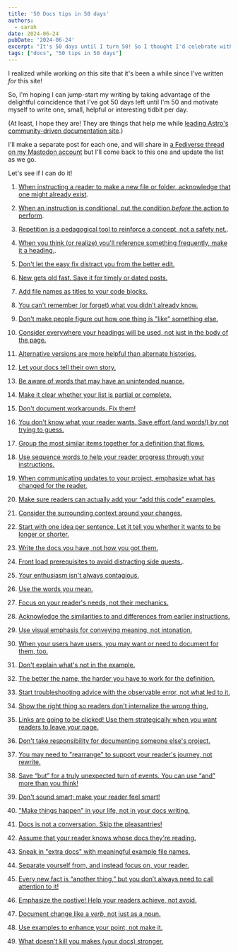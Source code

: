 ```yaml
---
title: '50 Docs tips in 50 days'
authors:
  - sarah
date: 2024-06-24
pubDate: '2024-06-24'
excerpt: "It's 50 days until I turn 50! So I thought I'd celebrate with a different docs tip every day."
tags: ["docs", "50 tips in 50 days"]
---
```

I realized while working *on* this site that it's been a while since I've written *for* this site!

So, I'm hoping I can jump-start my writing by taking advantage of the delightful coincidence that I've got 50 days left until I'm 50 and motivate myself to write one, small, helpful or interesting tidbit per day. 

(At least, I hope they are! They are things that help me while [leading Astro's community-driven documentation site](/blog/community-driven-astro-docs/).)

I'll make a separate post for each one, and will share in [a Fediverse thread on my Mastodon account](https://mastodon.social/@sarah11918/112671713862058779) but I'll come back to this one and update the list as we go.

Let's see if I can do it!

1. [When instructing a reader to make a new file or folder, acknowledge that one might already exist](/blog/50-1-if-one-does-not-already-exist).

2. [When an instruction is conditional, put the condition *before* the action to perform](/blog/50-2-put-the-condition-first).

3. [Repetition is a pedagogical tool to reinforce a concept, not a safety net.](/blog/50-3-repetition-pedagogical-tool).

4. [When you think (or realize) you'll reference something frequently, make it a heading.](/blog/50-4-make-it-a-heading).

5. [Don't let the easy fix distract you from the better edit.](/blog/50-5-easy-fix-better-edit) 

6. [New gets old fast. Save it for timely or dated posts.](/blog/50-6-new-gets-old)

7. [Add file names as titles to your code blocks.](/blog/50-7-title-code-blocks)

8. [You can't remember (or forget) what you didn't already know.](/blog/50-8-dont-forget)

9. [Don't make people figure out how one thing is "like" something else.](/blog/50-9-dislike-like)

10. [Consider everywhere your headings will be used, not just in the body of the page.](/blog/50-10-headings-work-alone)

11. [Alternative versions are more helpful than alternate histories.](/blog/50-11-what-could-have-been)

12. [Let your docs tell their own story.](/blog/50-12-cool-story-bro)

13. [Be aware of words that may have an unintended nuance.](/blog/50-13-inadvertently-inappropriate)

14. [Make it clear whether your list is partial or complete.](/blog/50-14-this-post-includes-advice)

15. [Don't document workarounds. Fix them!](/blog/50-15-dont-doc-when-you-can-fix)

16. [You don't know what your reader wants. Save effort (and words!) by not trying to guess.](/blog/50-16-if-you-want-to)

17. [Group the most similar items together for a definition that flows.](/blog/50-17-go-with-the-flow)

18. [Use sequence words to help your reader progress through your instructions.](/blog/50-18-twist-then-pull)

19. [When communicating updates to your project, emphasize what has changed for the reader.](/blog/50-19-be-the-change)

20. [Make sure readers can actually add your “add this code” examples.](/blog/50-20-add-this-code)

21. [Consider the surrounding context around your changes.](/blog/50-21-prepare-to-be-assimilated)

22. [Start with one idea per sentence. Let it tell you whether it wants to be longer or shorter.](/blog/50-22-and-then)

23. [Write the docs you have, not how you got them.](/blog/50-23-is-not-was)

24. [Front load prerequisites to avoid distracting side quests.](/blog/50-24-mise-en-place).

25. [Your enthusiasm isn't always contagious.](/blog/50-25-just-follow-this-tip)

26. [Use the words you mean.](/blog/50-26-use-this)

27. [Focus on your reader's needs, not their mechanics.](/blog/50-27-writing-that-clicks)

28. [Acknowledge the similarities to and differences from earlier instructions.](/blog/50-28-this-time)

29. [Use visual emphasis for conveying meaning, not intonation.](/blog/50-29-seen-and-not-heard)

30. [When your users have users, you may want or need to document for them, too.](/blog/50-30-link-in-your-chain)

31. [Don't explain what's not in the example.](/blog/50-31-as-not-shown-here)

32. [The better the name, the harder you have to work for the definition.](/blog/50-32-defining-the-obvious)

33. [Start troubleshooting advice with the observable error, not what led to it.](/blog/50-33-whats-your-problem)

34. [Show the right thing so readers don't internalize the wrong thing.](/blog/50-34-show-what-to-do)

35. [Links are going to be clicked! Use them strategically when you want readers to leave your page.](/blog/50-35-link-in-bio)

36. [Don't take responsibility for documenting someone else's project.](/blog/50-36-not-my-problem)

37. [You may need to "rearrange" to support your reader's journey, not rewrite.](/blog/50-37-right-words-wrong-place)

38. [Save “but” for a truly unexpected turn of events. You can use “and” more than you think!](/blog/50-38-this-and-that)

39. [Don't sound smart; make your reader feel smart!](/blog/50-39-smarty-pants)

40. ["Make things happen" in your life, not in your docs writing.](/blog/50-40-make-my-day)

41. [Docs is not a conversation. Skip the pleasantries!](/blog/50-41-if-you-please)

42. [Assume that your reader knows whose docs they're reading.](/blog/50-42-whos-there)

43. [Sneak in "extra docs" with meaningful example file names.](/blog/50-43-whats-in-a-name)

44. [Separate yourself from, and instead focus on, your reader.](/blog/50-44-we-did-it)

45. [Every new fact is “another thing,” but you don’t always need to call attention to it! ](/blog/50-45-and-another-thing)

46. [Emphasize the postive! Help your readers achieve, not avoid.](/blog/50-46-not-a-bug-its-a-feature) 

47. [Document change like a *verb*, not just as a noun.](/blog/50-47-ch-ch-ch-ch-changes)

48. [Use examples to enhance your point, not make it.](/blog/50-48-do-it-yourself)

49. [What doesn't kill you makes (your docs) stronger.](/blog/50-49-nwtwwhb)
